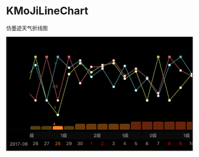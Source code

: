 # KMoJiLineChart
仿墨迹天气折线图


![image](https://github.com/thmojiezuo/image/blob/master/moji.png?raw=true)
